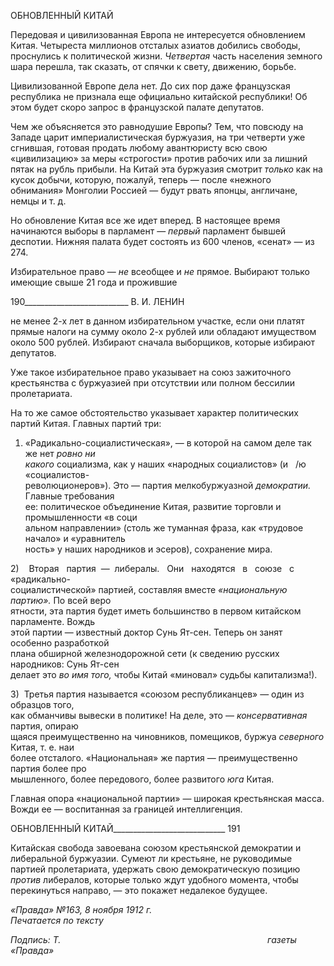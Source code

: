 ОБНОВЛЕННЫЙ КИТАЙ

Передовая и цивилизованная Европа не интересуется обновлением Китая. Четыреста миллионов отсталых азиатов добились свободы, проснулись к политической жизни. _Четвертая_ часть населения земного шара перешла, так сказать, от спячки к свету, движению, борьбе.

Цивилизованной Европе дела нет. До сих пор даже французская республика не при­знала еще официально китайской республики! Об этом будет скоро запрос в француз­ской палате депутатов.

Чем же объясняется это равнодушие Европы? Тем, что повсюду на Западе царит им­периалистическая буржуазия, на три четверти уже сгнившая, готовая продать любому авантюристу всю свою «цивилизацию» за меры «строгости» против рабочих или за лишний пятак на рубль прибыли. На Китай эта буржуазия смотрит _только_ как на кусок добычи, которую, пожалуй, теперь — после «нежного обнимания» Монголии Россией — будут рвать японцы, англичане, немцы и т. д.

Но обновление Китая все же идет вперед. В настоящее время начинаются выборы в парламент — _первый_ парламент бывшей деспотии. Нижняя палата будет состоять из 600 членов, «сенат» — из 274.

Избирательное право — _не_ всеобщее и _не_ прямое. Выбирают только имеющие свы­ше 21 года и прожившие

  

190__________________________ В. И. ЛЕНИН

не менее 2-х лет в данном избирательном участке, если они платят прямые налоги на сумму около 2-х рублей или обладают имуществом около 500 рублей. Избирают снача­ла выборщиков, которые избирают депутатов.

Уже такое избирательное право указывает на союз зажиточного крестьянства с бур­жуазией при отсутствии или полном бессилии пролетариата.

На то же самое обстоятельство указывает характер политических партий Китая. Главных партий три:

1) «Радикально-социалистическая», — в которой на самом деле так же нет _ровно ни­  
какого_ социализма, как у наших «народных социалистов» (и   /ю «социалистов-  
революционеров»). Это — партия мелкобуржуазной _демократии._ Главные требования  
ее: политическое объединение Китая, развитие торговли и промышленности «в соци­  
альном направлении» (столь же туманная фраза, как «трудовое начало» и «уравнитель­  
ность» у наших народников и эсеров), сохранение мира.

2)    Вторая   партия  —  либералы.   Они   находятся   в   союзе   с   «радикально-  
социалистической» партией, составляя вместе _«национальную партию»._ По всей веро­  
ятности, эта партия будет иметь большинство в первом китайском парламенте. Вождь  
этой партии — известный доктор Сунь Ят-сен. Теперь он занят особенно разработкой  
плана обширной железнодорожной сети (к сведению русских народников: Сунь Ят-сен  
делает это _во имя того,_ чтобы Китай «миновал» судьбы капитализма!).

3)  Третья партия называется «союзом республиканцев» — один из образцов того,  
как обманчивы вывески в политике! На деле, это — _консервативная_ партия, опираю­  
щаяся преимущественно на чиновников, помещиков, буржуа _северного_ Китая, т. е. наи­  
более отсталого. «Национальная» же партия — преимущественно партия более про­  
мышленного, более передового, более развитого _юга_ Китая.

Главная опора «национальной партии» — широкая крестьянская масса. Вожди ее — воспитанная за границей интеллигенция.

  

ОБНОВЛЕННЫЙ КИТАЙ____________________________ 191

Китайская свобода завоевана союзом крестьянской демократии и либеральной бур­жуазии. Сумеют ли крестьяне, не руководимые партией пролетариата, удержать свою демократическую позицию _против_ либералов, которые только ждут удобного момента, чтобы перекинуться направо, — это покажет недалекое будущее.

_«Правда» №163, 8 ноября 1912 г.                                                            Печатается по тексту_

_Подпись: Т._                                                                                    _газеты «Правда»_